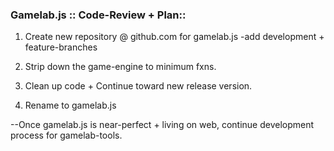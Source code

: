 
### Gamelab.js :: Code-Review + Plan::

1. Create new repository @ github.com for gamelab.js
      -add development + feature-branches

2. Strip down the game-engine to minimum fxns.

3. Clean up code + Continue toward new release version.

4. Rename to gamelab.js

--Once gamelab.js is near-perfect + living on web, continue development process for gamelab-tools.
